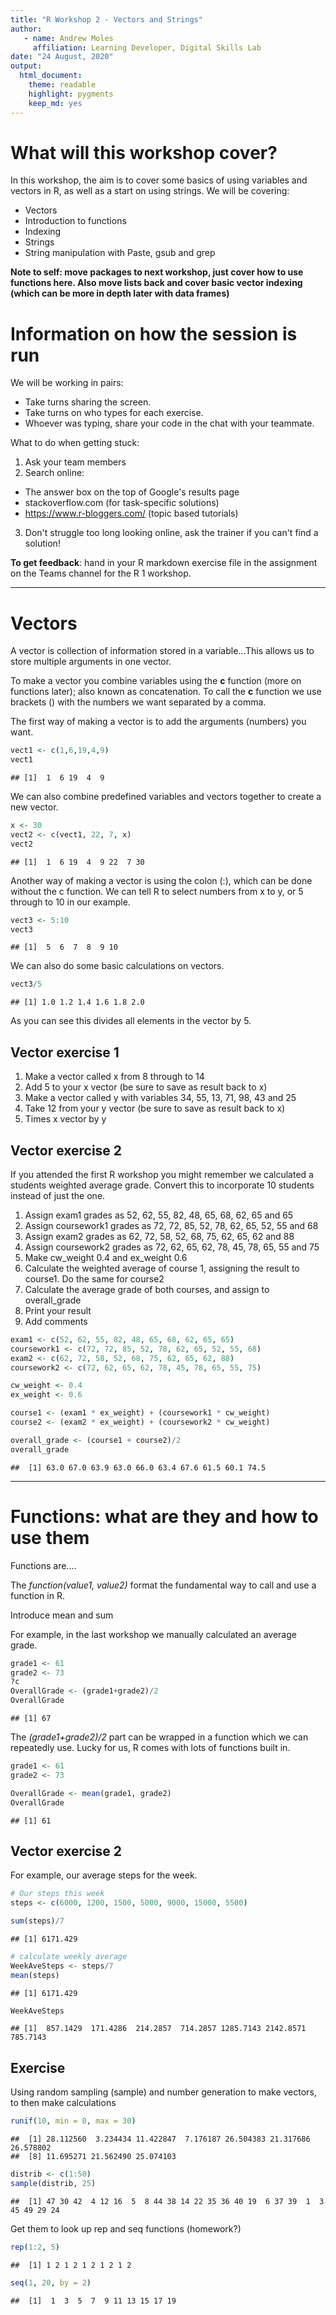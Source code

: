 ```yaml
---
title: "R Workshop 2 - Vectors and Strings"
author:
   - name: Andrew Moles
     affiliation: Learning Developer, Digital Skills Lab
date: "24 August, 2020"
output: 
  html_document: 
    theme: readable
    highlight: pygments
    keep_md: yes
---
```


# What will this workshop cover?

In this workshop, the aim is to cover some basics of using variables and vectors in R, as well as a start on using strings. We will be covering:

*  Vectors
*  Introduction to functions
*  Indexing
*  Strings
*  String manipulation with Paste, gsub and grep

**Note to self: move packages to next workshop, just cover how to use functions here. Also move lists back and cover basic vector indexing (which can be more in depth later with data frames)**

# Information on how the session is run

We will be working in pairs:

*  Take turns sharing the screen.
*  Take turns on who types for each exercise.
*  Whoever was typing, share your code in the chat with your teammate. 

What to do when getting stuck:

1)  Ask your team members
2)  Search online:
  *  The answer box on the top of Google's results page 
  *  stackoverflow.com (for task-specific solutions)
  *  https://www.r-bloggers.com/ (topic based tutorials)
3)  Don't struggle too long looking online, ask the trainer if you can't find a solution!

**To get feedback**: hand in your R markdown exercise file in the assignment on the Teams channel for the R 1 workshop.

***

# Vectors

A vector is collection of information stored in a variable...This allows us to store multiple arguments in one vector.

To make a vector you combine variables using the **c** function (more on functions later); also known as concatenation. To call the **c** function we use brackets () with the numbers we want separated by a comma.  

The first way of making a vector is to add the arguments (numbers) you want.

```r
vect1 <- c(1,6,19,4,9)
vect1
```

```
## [1]  1  6 19  4  9
```
We can also combine predefined variables and vectors together to create a new vector.  

```r
x <- 30
vect2 <- c(vect1, 22, 7, x)
vect2
```

```
## [1]  1  6 19  4  9 22  7 30
```
Another way of making a vector is using the colon (:), which can be done without the c function. We can tell R to select numbers from x to y, or 5 through to 10 in our example.

```r
vect3 <- 5:10
vect3
```

```
## [1]  5  6  7  8  9 10
```
We can also do some basic calculations on vectors.

```r
vect3/5
```

```
## [1] 1.0 1.2 1.4 1.6 1.8 2.0
```
As you can see this divides all elements in the vector by 5.

## Vector exercise 1

1)  Make a vector called x from 8 through to 14
2)  Add 5 to your x vector (be sure to save as result back to x)
3)  Make a vector called y with variables 34, 55, 13, 71, 98, 43 and 25 
4)  Take 12 from your y vector (be sure to save as result back to x)
5)  Times x vector by y


## Vector exercise 2
If you attended the first R workshop you might remember we calculated a students weighted average grade. Convert this to incorporate 10 students instead of just the one. 

1)  Assign exam1 grades as 52, 62, 55, 82, 48, 65, 68, 62, 65 and 65
2)  Assign coursework1 grades as 72, 72, 85, 52, 78, 62, 65, 52, 55 and 68
3)  Assign exam2 grades as 62, 72, 58, 52, 68, 75, 62, 65, 62 and 88
4)  Assign coursework2 grades as 72, 62, 65, 62, 78, 45, 78, 65, 55 and 75
5)  Make cw_weight 0.4 and ex_weight 0.6
6)  Calculate the weighted average of course 1, assigning the result to course1. Do the same for course2
7)  Calculate the average grade of both courses, and assign to overall_grade
8)  Print your result
9)  Add comments

```r
exam1 <- c(52, 62, 55, 82, 48, 65, 68, 62, 65, 65)
coursework1 <- c(72, 72, 85, 52, 78, 62, 65, 52, 55, 68)
exam2 <- c(62, 72, 58, 52, 68, 75, 62, 65, 62, 88)
coursework2 <- c(72, 62, 65, 62, 78, 45, 78, 65, 55, 75)

cw_weight <- 0.4
ex_weight <- 0.6

course1 <- (exam1 * ex_weight) + (coursework1 * cw_weight)
course2 <- (exam2 * ex_weight) + (coursework2 * cw_weight)

overall_grade <- (course1 + course2)/2
overall_grade
```

```
##  [1] 63.0 67.0 63.9 63.0 66.0 63.4 67.6 61.5 60.1 74.5
```

***

# Functions: what are they and how to use them

Functions are....

The *function(value1, value2)* format the fundamental way to call and use a function in R.

Introduce mean and sum

For example, in the last workshop we manually calculated an average grade.

```r
grade1 <- 61
grade2 <- 73
?c
OverallGrade <- (grade1+grade2)/2
OverallGrade
```

```
## [1] 67
```

The *(grade1+grade2)/2* part can be wrapped in a function which we can repeatedly use. Lucky for us, R comes with lots of functions built in.

```r
grade1 <- 61
grade2 <- 73

OverallGrade <- mean(grade1, grade2)
OverallGrade
```

```
## [1] 61
```

## Vector exercise 2

 For example, our average steps for the week.

```r
# Our steps this week
steps <- c(6000, 1200, 1500, 5000, 9000, 15000, 5500)

sum(steps)/7
```

```
## [1] 6171.429
```

```r
# calculate weekly average
WeekAveSteps <- steps/7
mean(steps)
```

```
## [1] 6171.429
```

```r
WeekAveSteps
```

```
## [1]  857.1429  171.4286  214.2857  714.2857 1285.7143 2142.8571  785.7143
```

## Exercise

Using random sampling (sample) and number generation to make vectors, to then make calculations


```r
runif(10, min = 0, max = 30)
```

```
##  [1] 28.112560  3.234434 11.422847  7.176187 26.504383 21.317686 26.578802
##  [8] 11.695271 21.562490 25.074103
```

```r
distrib <- c(1:50)
sample(distrib, 25)
```

```
##  [1] 47 30 42  4 12 16  5  8 44 38 14 22 35 36 40 19  6 37 39  1  3 45 49 29 24
```

Get them to look up rep and seq functions (homework?)

```r
rep(1:2, 5)
```

```
##  [1] 1 2 1 2 1 2 1 2 1 2
```

```r
seq(1, 20, by = 2)
```

```
##  [1]  1  3  5  7  9 11 13 15 17 19
```

